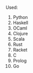Used:
  1. Python
  2. Haskell
  3. OCaml
  4. Clojure
  5. Scala
  6. Rust
  7. Racket
  8. C
  9. Prolog
  10. Go
